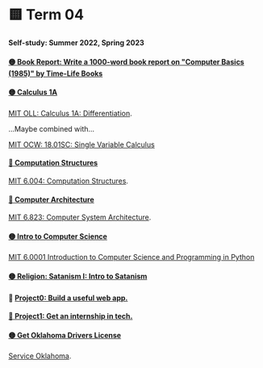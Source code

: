 # 🟨 Term 04
**Self-study: Summer 2022, Spring 2023**

#### [🟡 Book Report: Write a 1000-word book report on "Computer Basics (1985)" by Time-Life Books](./book-report)

#### [🟡 Calculus 1A](./calculus-1A)

[MIT OLL: Calculus 1A: Differentiation](https://openlearninglibrary.mit.edu/courses/course-v1:MITx+18.01.1x+2T2019/about). 

...Maybe combined with...

[MIT OCW: 18.01SC: Single Variable Calculus](https://ocw.mit.edu/courses/18-01sc-single-variable-calculus-fall-2010/)

#### [🔴 Computation Structures](./computation-structures)

[MIT 6.004: Computation Structures](https://ocw.mit.edu/courses/6-004-computation-structures-spring-2017/pages/syllabus/). 

#### [🔴 Computer Architecture](./computer-architecture)
 
[MIT 6.823: Computer System Architecture](https://ocw.mit.edu/courses/6-823-computer-system-architecture-fall-2005/pages/syllabus/).

#### [🟡 Intro to Computer Science](./intro-cs)
[MIT 6.0001 Introduction to Computer Science and Programming in Python](https://ocw.mit.edu/courses/6-0001-introduction-to-computer-science-and-programming-in-python-fall-2016/)

#### [🟡 Religion: Satanism I: Intro to Satanism](./satan)

#### 🔴 [Project0: Build a useful web app.](./project0)

#### [🔴 Project1: Get an internship in tech.](./project1)

#### [🟡 Get Oklahoma Drivers License](./dl)

[Service Oklahoma](https://oklahoma.gov/service/all-services/driving-and-automobiles.html).

